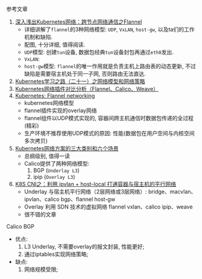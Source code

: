 参考文章

1. [深入浅出Kubernetes网络：跨节点网络通信之Flannel](https://cloud.tencent.com/developer/article/1450296)
    - 详细讲解了`flannel`的3种网络模型: `UDP`, `VxLAN`, `host-gw`, 以及ta们的工作机制和缺陷. 
    - 配图, 十分详细, 值得阅读.
    - `UDP`模型: 创建`tun`设备, 数据包经典`tun`设备封包再通过`eth0`发出.
    - `VxLAN`: 
    - `host-gw`模型: `flannel`的唯一作用就是负责主机上路由表的动态更新, 不过缺陷是需要宿主机处于同一子网, 否则路由无法直达. 
2. [Kubernetes学习之路（二十一）之网络模型和网络策略](https://www.cnblogs.com/linuxk/p/10517055.html)
3. [Kubernetes网络插件对比分析（Flannel、Calico、Weave）](https://network.51cto.com/art/201907/598970.htm)
4. [Kubernetes: Flannel networking](https://blog.laputa.io/kubernetes-flannel-networking-6a1cb1f8ec7c)
    - kubernetes网络模型
    - flannel插件实现的overlay网络
    - flannel组件以UDP模式实现的, 容器间跨主机通信时数据包传递的全过程(精彩)
    - 生产环境不推荐使用UDP模式的原因: 性能(数据包在用户空间与内核空间多次拷贝)
5. [Kubernetes网络方案的三大类别和六个场景](https://sq.163yun.com/blog/article/223878660638527488)
    - 总纲级别, 值得一读
    - Calico提供了两种网络模型: 
        1. BGP (`Underlay L3`)
        2. ipip (`Overlay L3`)
6. [K8S CNI之：利⽤ ipvlan + host-local 打通容器与宿主机的平⾏⽹络](https://juejin.cn/post/6844903801057443853)
    - Underlay 与宿主机平⾏⽹络（2层⽹络或3层⽹络）: bridge、macvlan、ipvlan、calico bgp、flannel host-gw
    - Overlay 利⽤ SDN 技术的虚拟⽹络 flannel vxlan、calico ipip、weave
    - 很不错的文章

Calico BGP

- 优点: 
    1. L3 Underlay, 不需要overlay的报文封装, 性能更好;
    2. 通过iptables实现网络策略;
- 缺点: 
    1. 网络规模受限;

